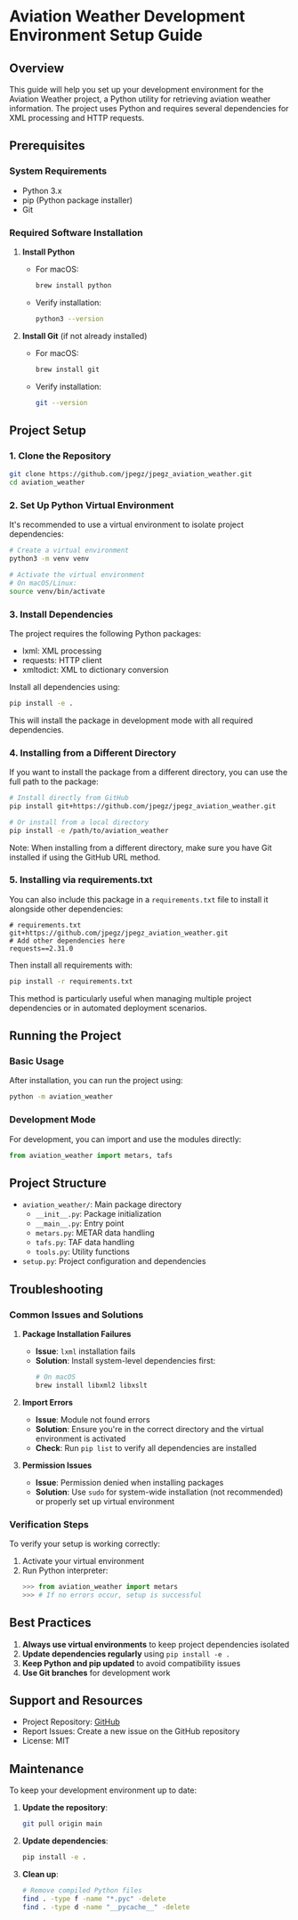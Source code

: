# Aviation Weather Development Environment Setup Guide

## Overview
This guide will help you set up your development environment for the Aviation Weather project, a Python utility for retrieving aviation weather information. The project uses Python and requires several dependencies for XML processing and HTTP requests.

## Prerequisites

### System Requirements
- Python 3.x
- pip (Python package installer)
- Git

### Required Software Installation

1. **Install Python**
   - For macOS:
     ```bash
     brew install python
     ```
   - Verify installation:
     ```bash
     python3 --version
     ```

2. **Install Git** (if not already installed)
   - For macOS:
     ```bash
     brew install git
     ```
   - Verify installation:
     ```bash
     git --version
     ```

## Project Setup

### 1. Clone the Repository
```bash
git clone https://github.com/jpegz/jpegz_aviation_weather.git
cd aviation_weather
```

### 2. Set Up Python Virtual Environment
It's recommended to use a virtual environment to isolate project dependencies:

```bash
# Create a virtual environment
python3 -m venv venv

# Activate the virtual environment
# On macOS/Linux:
source venv/bin/activate
```

### 3. Install Dependencies
The project requires the following Python packages:
- lxml: XML processing
- requests: HTTP client
- xmltodict: XML to dictionary conversion

Install all dependencies using:
```bash
pip install -e .
```

This will install the package in development mode with all required dependencies.

### 4. Installing from a Different Directory
If you want to install the package from a different directory, you can use the full path to the package:

```bash
# Install directly from GitHub
pip install git+https://github.com/jpegz/jpegz_aviation_weather.git

# Or install from a local directory
pip install -e /path/to/aviation_weather
```

Note: When installing from a different directory, make sure you have Git installed if using the GitHub URL method.

### 5. Installing via requirements.txt
You can also include this package in a `requirements.txt` file to install it alongside other dependencies:

```text
# requirements.txt
git+https://github.com/jpegz/jpegz_aviation_weather.git
# Add other dependencies here
requests==2.31.0
```

Then install all requirements with:
```bash
pip install -r requirements.txt
```

This method is particularly useful when managing multiple project dependencies or in automated deployment scenarios.

## Running the Project

### Basic Usage
After installation, you can run the project using:
```bash
python -m aviation_weather
```

### Development Mode
For development, you can import and use the modules directly:
```python
from aviation_weather import metars, tafs
```

## Project Structure
- `aviation_weather/`: Main package directory
  - `__init__.py`: Package initialization
  - `__main__.py`: Entry point
  - `metars.py`: METAR data handling
  - `tafs.py`: TAF data handling
  - `tools.py`: Utility functions
- `setup.py`: Project configuration and dependencies

## Troubleshooting

### Common Issues and Solutions

1. **Package Installation Failures**
   - **Issue**: `lxml` installation fails
   - **Solution**: Install system-level dependencies first:
     ```bash
     # On macOS
     brew install libxml2 libxslt
     ```

2. **Import Errors**
   - **Issue**: Module not found errors
   - **Solution**: Ensure you're in the correct directory and the virtual environment is activated
   - **Check**: Run `pip list` to verify all dependencies are installed

3. **Permission Issues**
   - **Issue**: Permission denied when installing packages
   - **Solution**: Use `sudo` for system-wide installation (not recommended) or properly set up virtual environment

### Verification Steps
To verify your setup is working correctly:

1. Activate your virtual environment
2. Run Python interpreter:
   ```python
   >>> from aviation_weather import metars
   >>> # If no errors occur, setup is successful
   ```

## Best Practices

1. **Always use virtual environments** to keep project dependencies isolated
2. **Update dependencies regularly** using `pip install -e .`
3. **Keep Python and pip updated** to avoid compatibility issues
4. **Use Git branches** for development work

## Support and Resources

- Project Repository: [GitHub](http://github.com/jpegz/jpegz_aviation_weather)
- Report Issues: Create a new issue on the GitHub repository
- License: MIT

## Maintenance

To keep your development environment up to date:

1. **Update the repository**:
   ```bash
   git pull origin main
   ```

2. **Update dependencies**:
   ```bash
   pip install -e .
   ```

3. **Clean up**:
   ```bash
   # Remove compiled Python files
   find . -type f -name "*.pyc" -delete
   find . -type d -name "__pycache__" -delete
   ```